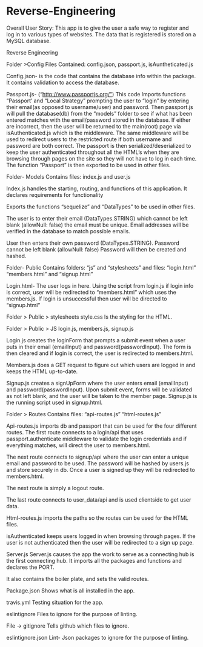 # Reverse-Engineering
Overall User Story:
This app is to give the user a safe way to register and log in to various types of websites. The data that is registered is stored on a MySQL database. 

Reverse Engineering

Folder >Config
Files Contained: config.json, passport.js, isAuntheticated.js

Config.json- is the code that contains the database info within the package. It contains validation to access the database.

Passport.js- (“http://www.passportjs.org/”) This code Imports functions “Passport’ and “Local Strategy” prompting the user to “login” by entering their email(as opposed to username/user) and password. Then passport.js will pull the database(db) from the  “models” folder to see if what has been entered matches with the email/password stored in the database. If either are incorrect, then the user will be returned to the main(root) page via isAuthenticated.js which is the middleware.  The same middleware will be used to redirect users to the restricted route if both username and password are both correct.  The passport is then serialized/deserialized to keep the user authenticated throughout all the HTML’s when they are browsing through pages on the site so they will not have to log in each time.  The function “Passport” is then exported to be used in other files.


Folder- Models
Contains files: index.js and user.js

Index.js handles the starting, routing, and functions of this application.  It declares requirements for functionality 

Exports the functions “sequelize” and “DataTypes” to be used in other files. 

The user is to enter their email (DataTypes.STRING) which cannot be left blank (allowNull: false) the email must be unique.  Email addresses will be verified in the database to match possible emails.   

User then enters their own password (DataTypes.STRING).  Password cannot be left blank (allowNull: false) Password will then be created and hashed.

Folder- Public
Contains folders: “js” and “stylesheets” and files: “login.html” “members.html” and “signup.html”

Login.html-  The user logs in here. Using the script from login.js if login info is correct, user will be redirected to “members.html” which uses the members.js. If login is unsuccessful then user will be directed to “signup.html”

Folder > Public > stylesheets
style.css
Is the styling for the HTML.  

Folder > Public > JS
login.js, members.js, signup.js

Login.js creates the loginForm that prompts a submit event when a user puts in their email (emailInput) and password(passwordInput).  The form is then cleared and if login is correct, the user is redirected to members.html.  

Members.js does a GET request to figure out which users are logged in and keeps the HTML up-to-date.

Signup.js creates a signUpForm where the user enters email (emailInput) and password(passwordInput). Upon submit event, forms will be validated as not left blank, and the user will be taken to the member page.  Signup.js is the running script used in signup.html.

Folder > Routes
Contains files: “api-routes.js” “html-routes.js”

Api-routes.js imports db and passport that can be used for the four different routes.
The first route connects to a login/api that uses passport.authenticate middleware to validate the login credentials and if everything matches, will direct the user to members.html.  

The next route connects to signup/api where the user can enter a unique email and password to be used.  The password will be hashed by users.js and store securely in db. Once a user is signed up they will be redirected to members.html.  

The next route is simply a logout route.

The last route connects to user_data/api and is used clientside to get user data.

Html-routes.js imports the paths so the routes can be used for the HTML files.  

isAuthenticated keeps users logged in when browsing through pages.  If the user is not authenticated then the user will be redirected to a sign up page.

Server.js
Server.js causes the app the work to serve as a connecting hub is the first connecting hub. It imports all the packages and functions and declares the PORT. 

It also contains the boiler plate, and sets the valid routes.  

Package.json
Shows what is all installed in the app. 

travis.yml
Testing situation for the app.

eslintignore
Files to ignore for the purpose of linting.

File → gitignore
Tells github which files to ignore.

eslintignore.json
Lint- Json packages to ignore for the purpose of linting.
